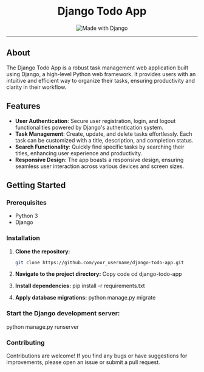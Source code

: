 <div align="center">
  <h1>Django Todo App</h1>
  <p>
    <img src="https://img.shields.io/badge/Made%20with-Django-092E20?logo=django" alt="Made with Django">
  </p>
</div>

---

## About

The Django Todo App is a robust task management web application built using Django, a high-level Python web framework. It provides users with an intuitive and efficient way to organize their tasks, ensuring productivity and clarity in their workflow.

## Features

- **User Authentication**: Secure user registration, login, and logout functionalities powered by Django's authentication system.
- **Task Management**: Create, update, and delete tasks effortlessly. Each task can be customized with a title, description, and completion status.
- **Search Functionality**: Quickly find specific tasks by searching their titles, enhancing user experience and productivity.
- **Responsive Design**: The app boasts a responsive design, ensuring seamless user interaction across various devices and screen sizes.

## Getting Started

### Prerequisites

- Python 3
- Django

### Installation

1. **Clone the repository:**

   ```bash
   git clone https://github.com/your_username/django-todo-app.git
2. **Navigate to the project directory:**
Copy code
cd django-todo-app
3. **Install dependencies:**
   pip install -r requirements.txt
4. **Apply database migrations:**
   python manage.py migrate

### Start the Django development server:
python manage.py runserver

### Contributing
Contributions are welcome! If you find any bugs or have suggestions for improvements, please open an issue or submit a pull request.



